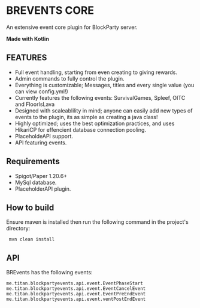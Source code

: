 # BREVENTS CORE

An extensive event core plugin for BlockParty server.

**Made with Kotlin**

## FEATURES
- Full event handling, starting from even creating to giving rewards.
- Admin commands to fully control the plugin.
- Everything is customizable; Messages, titles and every single value (you can view config.yml!)
- Currently features the following events: SurvivalGames, Spleef, OITC and FloorIsLava
- Designed with scaleablility in mind; anyone can easily add new types of events to the plugin, its as simple as creating a java class!
- Highly optimized; uses the best optimization practices, and uses HikariCP for effencient database connection pooling.
- PlaceholdeAPI support.
- API featuring events.

## Requirements

- Spigot/Paper 1.20.6+
- MySql database.
- PlaceholderAPI plugin.


## How to build
Ensure maven is installed then run the following command in the project's directory:

``` mvn clean install```

## API
BREvents has the following events:
```
me.titan.blockpartyevents.api.event.EventPhaseStart
me.titan.blockpartyevents.api.event.EventCancelEvent
me.titan.blockpartyevents.api.event.EventPreEndEvent
me.titan.blockpartyevents.api.event.ventPostEndEvent
```

